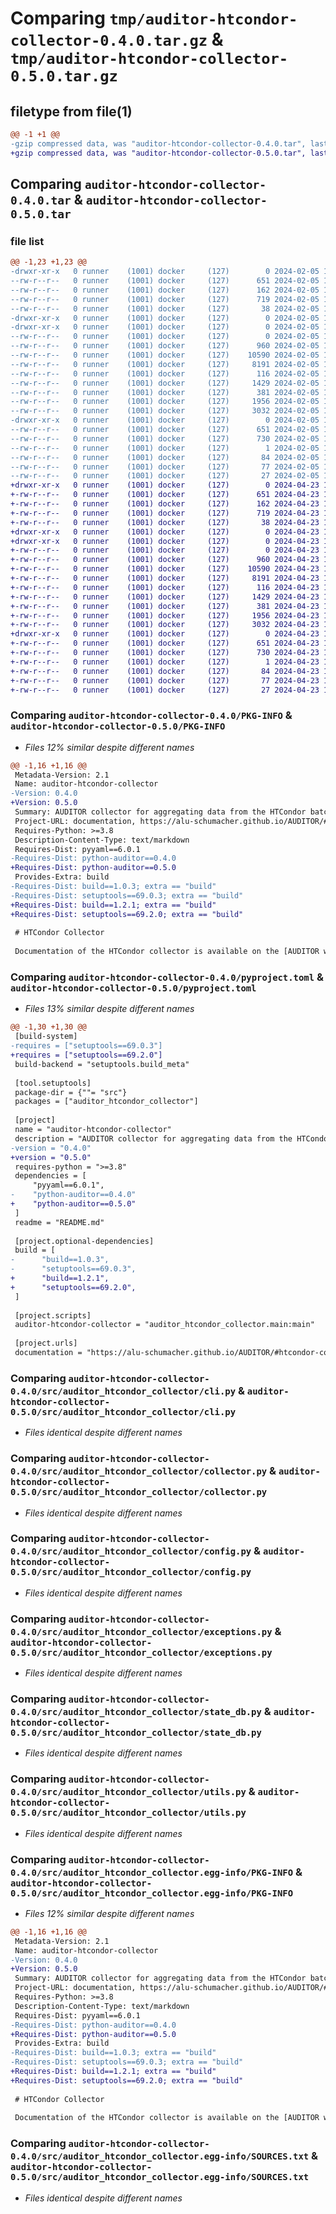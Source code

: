 # Comparing `tmp/auditor-htcondor-collector-0.4.0.tar.gz` & `tmp/auditor-htcondor-collector-0.5.0.tar.gz`

## filetype from file(1)

```diff
@@ -1 +1 @@
-gzip compressed data, was "auditor-htcondor-collector-0.4.0.tar", last modified: Mon Feb  5 14:26:41 2024, max compression
+gzip compressed data, was "auditor-htcondor-collector-0.5.0.tar", last modified: Tue Apr 23 14:03:12 2024, max compression
```

## Comparing `auditor-htcondor-collector-0.4.0.tar` & `auditor-htcondor-collector-0.5.0.tar`

### file list

```diff
@@ -1,23 +1,23 @@
-drwxr-xr-x   0 runner    (1001) docker     (127)        0 2024-02-05 14:26:41.275563 auditor-htcondor-collector-0.4.0/
--rw-r--r--   0 runner    (1001) docker     (127)      651 2024-02-05 14:26:41.275563 auditor-htcondor-collector-0.4.0/PKG-INFO
--rw-r--r--   0 runner    (1001) docker     (127)      162 2024-02-05 14:26:28.000000 auditor-htcondor-collector-0.4.0/README.md
--rw-r--r--   0 runner    (1001) docker     (127)      719 2024-02-05 14:26:28.000000 auditor-htcondor-collector-0.4.0/pyproject.toml
--rw-r--r--   0 runner    (1001) docker     (127)       38 2024-02-05 14:26:41.275563 auditor-htcondor-collector-0.4.0/setup.cfg
-drwxr-xr-x   0 runner    (1001) docker     (127)        0 2024-02-05 14:26:41.271563 auditor-htcondor-collector-0.4.0/src/
-drwxr-xr-x   0 runner    (1001) docker     (127)        0 2024-02-05 14:26:41.275563 auditor-htcondor-collector-0.4.0/src/auditor_htcondor_collector/
--rw-r--r--   0 runner    (1001) docker     (127)        0 2024-02-05 14:26:28.000000 auditor-htcondor-collector-0.4.0/src/auditor_htcondor_collector/__init__.py
--rw-r--r--   0 runner    (1001) docker     (127)      960 2024-02-05 14:26:28.000000 auditor-htcondor-collector-0.4.0/src/auditor_htcondor_collector/cli.py
--rw-r--r--   0 runner    (1001) docker     (127)    10590 2024-02-05 14:26:28.000000 auditor-htcondor-collector-0.4.0/src/auditor_htcondor_collector/collector.py
--rw-r--r--   0 runner    (1001) docker     (127)     8191 2024-02-05 14:26:28.000000 auditor-htcondor-collector-0.4.0/src/auditor_htcondor_collector/config.py
--rw-r--r--   0 runner    (1001) docker     (127)      116 2024-02-05 14:26:28.000000 auditor-htcondor-collector-0.4.0/src/auditor_htcondor_collector/custom_types.py
--rw-r--r--   0 runner    (1001) docker     (127)     1429 2024-02-05 14:26:28.000000 auditor-htcondor-collector-0.4.0/src/auditor_htcondor_collector/exceptions.py
--rw-r--r--   0 runner    (1001) docker     (127)      381 2024-02-05 14:26:28.000000 auditor-htcondor-collector-0.4.0/src/auditor_htcondor_collector/main.py
--rw-r--r--   0 runner    (1001) docker     (127)     1956 2024-02-05 14:26:28.000000 auditor-htcondor-collector-0.4.0/src/auditor_htcondor_collector/state_db.py
--rw-r--r--   0 runner    (1001) docker     (127)     3032 2024-02-05 14:26:28.000000 auditor-htcondor-collector-0.4.0/src/auditor_htcondor_collector/utils.py
-drwxr-xr-x   0 runner    (1001) docker     (127)        0 2024-02-05 14:26:41.275563 auditor-htcondor-collector-0.4.0/src/auditor_htcondor_collector.egg-info/
--rw-r--r--   0 runner    (1001) docker     (127)      651 2024-02-05 14:26:41.000000 auditor-htcondor-collector-0.4.0/src/auditor_htcondor_collector.egg-info/PKG-INFO
--rw-r--r--   0 runner    (1001) docker     (127)      730 2024-02-05 14:26:41.000000 auditor-htcondor-collector-0.4.0/src/auditor_htcondor_collector.egg-info/SOURCES.txt
--rw-r--r--   0 runner    (1001) docker     (127)        1 2024-02-05 14:26:41.000000 auditor-htcondor-collector-0.4.0/src/auditor_htcondor_collector.egg-info/dependency_links.txt
--rw-r--r--   0 runner    (1001) docker     (127)       84 2024-02-05 14:26:41.000000 auditor-htcondor-collector-0.4.0/src/auditor_htcondor_collector.egg-info/entry_points.txt
--rw-r--r--   0 runner    (1001) docker     (127)       77 2024-02-05 14:26:41.000000 auditor-htcondor-collector-0.4.0/src/auditor_htcondor_collector.egg-info/requires.txt
--rw-r--r--   0 runner    (1001) docker     (127)       27 2024-02-05 14:26:41.000000 auditor-htcondor-collector-0.4.0/src/auditor_htcondor_collector.egg-info/top_level.txt
+drwxr-xr-x   0 runner    (1001) docker     (127)        0 2024-04-23 14:03:12.671757 auditor-htcondor-collector-0.5.0/
+-rw-r--r--   0 runner    (1001) docker     (127)      651 2024-04-23 14:03:12.671757 auditor-htcondor-collector-0.5.0/PKG-INFO
+-rw-r--r--   0 runner    (1001) docker     (127)      162 2024-04-23 14:03:03.000000 auditor-htcondor-collector-0.5.0/README.md
+-rw-r--r--   0 runner    (1001) docker     (127)      719 2024-04-23 14:03:03.000000 auditor-htcondor-collector-0.5.0/pyproject.toml
+-rw-r--r--   0 runner    (1001) docker     (127)       38 2024-04-23 14:03:12.671757 auditor-htcondor-collector-0.5.0/setup.cfg
+drwxr-xr-x   0 runner    (1001) docker     (127)        0 2024-04-23 14:03:12.667757 auditor-htcondor-collector-0.5.0/src/
+drwxr-xr-x   0 runner    (1001) docker     (127)        0 2024-04-23 14:03:12.667757 auditor-htcondor-collector-0.5.0/src/auditor_htcondor_collector/
+-rw-r--r--   0 runner    (1001) docker     (127)        0 2024-04-23 14:03:03.000000 auditor-htcondor-collector-0.5.0/src/auditor_htcondor_collector/__init__.py
+-rw-r--r--   0 runner    (1001) docker     (127)      960 2024-04-23 14:03:03.000000 auditor-htcondor-collector-0.5.0/src/auditor_htcondor_collector/cli.py
+-rw-r--r--   0 runner    (1001) docker     (127)    10590 2024-04-23 14:03:03.000000 auditor-htcondor-collector-0.5.0/src/auditor_htcondor_collector/collector.py
+-rw-r--r--   0 runner    (1001) docker     (127)     8191 2024-04-23 14:03:03.000000 auditor-htcondor-collector-0.5.0/src/auditor_htcondor_collector/config.py
+-rw-r--r--   0 runner    (1001) docker     (127)      116 2024-04-23 14:03:03.000000 auditor-htcondor-collector-0.5.0/src/auditor_htcondor_collector/custom_types.py
+-rw-r--r--   0 runner    (1001) docker     (127)     1429 2024-04-23 14:03:03.000000 auditor-htcondor-collector-0.5.0/src/auditor_htcondor_collector/exceptions.py
+-rw-r--r--   0 runner    (1001) docker     (127)      381 2024-04-23 14:03:03.000000 auditor-htcondor-collector-0.5.0/src/auditor_htcondor_collector/main.py
+-rw-r--r--   0 runner    (1001) docker     (127)     1956 2024-04-23 14:03:03.000000 auditor-htcondor-collector-0.5.0/src/auditor_htcondor_collector/state_db.py
+-rw-r--r--   0 runner    (1001) docker     (127)     3032 2024-04-23 14:03:03.000000 auditor-htcondor-collector-0.5.0/src/auditor_htcondor_collector/utils.py
+drwxr-xr-x   0 runner    (1001) docker     (127)        0 2024-04-23 14:03:12.671757 auditor-htcondor-collector-0.5.0/src/auditor_htcondor_collector.egg-info/
+-rw-r--r--   0 runner    (1001) docker     (127)      651 2024-04-23 14:03:12.000000 auditor-htcondor-collector-0.5.0/src/auditor_htcondor_collector.egg-info/PKG-INFO
+-rw-r--r--   0 runner    (1001) docker     (127)      730 2024-04-23 14:03:12.000000 auditor-htcondor-collector-0.5.0/src/auditor_htcondor_collector.egg-info/SOURCES.txt
+-rw-r--r--   0 runner    (1001) docker     (127)        1 2024-04-23 14:03:12.000000 auditor-htcondor-collector-0.5.0/src/auditor_htcondor_collector.egg-info/dependency_links.txt
+-rw-r--r--   0 runner    (1001) docker     (127)       84 2024-04-23 14:03:12.000000 auditor-htcondor-collector-0.5.0/src/auditor_htcondor_collector.egg-info/entry_points.txt
+-rw-r--r--   0 runner    (1001) docker     (127)       77 2024-04-23 14:03:12.000000 auditor-htcondor-collector-0.5.0/src/auditor_htcondor_collector.egg-info/requires.txt
+-rw-r--r--   0 runner    (1001) docker     (127)       27 2024-04-23 14:03:12.000000 auditor-htcondor-collector-0.5.0/src/auditor_htcondor_collector.egg-info/top_level.txt
```

### Comparing `auditor-htcondor-collector-0.4.0/PKG-INFO` & `auditor-htcondor-collector-0.5.0/PKG-INFO`

 * *Files 12% similar despite different names*

```diff
@@ -1,16 +1,16 @@
 Metadata-Version: 2.1
 Name: auditor-htcondor-collector
-Version: 0.4.0
+Version: 0.5.0
 Summary: AUDITOR collector for aggregating data from the HTCondor batch system
 Project-URL: documentation, https://alu-schumacher.github.io/AUDITOR/#htcondor-collector
 Requires-Python: >=3.8
 Description-Content-Type: text/markdown
 Requires-Dist: pyyaml==6.0.1
-Requires-Dist: python-auditor==0.4.0
+Requires-Dist: python-auditor==0.5.0
 Provides-Extra: build
-Requires-Dist: build==1.0.3; extra == "build"
-Requires-Dist: setuptools==69.0.3; extra == "build"
+Requires-Dist: build==1.2.1; extra == "build"
+Requires-Dist: setuptools==69.2.0; extra == "build"
 
 # HTCondor Collector
 
 Documentation of the HTCondor collector is available on the [AUDITOR website](https://alu-schumacher.github.io/AUDITOR/#htcondor-collector).
```

### Comparing `auditor-htcondor-collector-0.4.0/pyproject.toml` & `auditor-htcondor-collector-0.5.0/pyproject.toml`

 * *Files 13% similar despite different names*

```diff
@@ -1,30 +1,30 @@
 [build-system]
-requires = ["setuptools==69.0.3"]
+requires = ["setuptools==69.2.0"]
 build-backend = "setuptools.build_meta"
 
 [tool.setuptools]
 package-dir = {""= "src"}
 packages = ["auditor_htcondor_collector"]
 
 [project]
 name = "auditor-htcondor-collector"
 description = "AUDITOR collector for aggregating data from the HTCondor batch system"
-version = "0.4.0"
+version = "0.5.0"
 requires-python = ">=3.8"
 dependencies = [
     "pyyaml==6.0.1",
-    "python-auditor==0.4.0"
+    "python-auditor==0.5.0"
 ]
 readme = "README.md"
 
 [project.optional-dependencies]
 build = [
-      "build==1.0.3",
-      "setuptools==69.0.3",
+      "build==1.2.1",
+      "setuptools==69.2.0",
 ]
 
 [project.scripts]
 auditor-htcondor-collector = "auditor_htcondor_collector.main:main"
 
 [project.urls]
 documentation = "https://alu-schumacher.github.io/AUDITOR/#htcondor-collector"
```

### Comparing `auditor-htcondor-collector-0.4.0/src/auditor_htcondor_collector/cli.py` & `auditor-htcondor-collector-0.5.0/src/auditor_htcondor_collector/cli.py`

 * *Files identical despite different names*

### Comparing `auditor-htcondor-collector-0.4.0/src/auditor_htcondor_collector/collector.py` & `auditor-htcondor-collector-0.5.0/src/auditor_htcondor_collector/collector.py`

 * *Files identical despite different names*

### Comparing `auditor-htcondor-collector-0.4.0/src/auditor_htcondor_collector/config.py` & `auditor-htcondor-collector-0.5.0/src/auditor_htcondor_collector/config.py`

 * *Files identical despite different names*

### Comparing `auditor-htcondor-collector-0.4.0/src/auditor_htcondor_collector/exceptions.py` & `auditor-htcondor-collector-0.5.0/src/auditor_htcondor_collector/exceptions.py`

 * *Files identical despite different names*

### Comparing `auditor-htcondor-collector-0.4.0/src/auditor_htcondor_collector/state_db.py` & `auditor-htcondor-collector-0.5.0/src/auditor_htcondor_collector/state_db.py`

 * *Files identical despite different names*

### Comparing `auditor-htcondor-collector-0.4.0/src/auditor_htcondor_collector/utils.py` & `auditor-htcondor-collector-0.5.0/src/auditor_htcondor_collector/utils.py`

 * *Files identical despite different names*

### Comparing `auditor-htcondor-collector-0.4.0/src/auditor_htcondor_collector.egg-info/PKG-INFO` & `auditor-htcondor-collector-0.5.0/src/auditor_htcondor_collector.egg-info/PKG-INFO`

 * *Files 12% similar despite different names*

```diff
@@ -1,16 +1,16 @@
 Metadata-Version: 2.1
 Name: auditor-htcondor-collector
-Version: 0.4.0
+Version: 0.5.0
 Summary: AUDITOR collector for aggregating data from the HTCondor batch system
 Project-URL: documentation, https://alu-schumacher.github.io/AUDITOR/#htcondor-collector
 Requires-Python: >=3.8
 Description-Content-Type: text/markdown
 Requires-Dist: pyyaml==6.0.1
-Requires-Dist: python-auditor==0.4.0
+Requires-Dist: python-auditor==0.5.0
 Provides-Extra: build
-Requires-Dist: build==1.0.3; extra == "build"
-Requires-Dist: setuptools==69.0.3; extra == "build"
+Requires-Dist: build==1.2.1; extra == "build"
+Requires-Dist: setuptools==69.2.0; extra == "build"
 
 # HTCondor Collector
 
 Documentation of the HTCondor collector is available on the [AUDITOR website](https://alu-schumacher.github.io/AUDITOR/#htcondor-collector).
```

### Comparing `auditor-htcondor-collector-0.4.0/src/auditor_htcondor_collector.egg-info/SOURCES.txt` & `auditor-htcondor-collector-0.5.0/src/auditor_htcondor_collector.egg-info/SOURCES.txt`

 * *Files identical despite different names*

